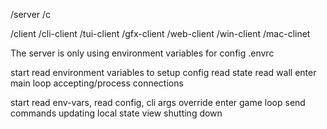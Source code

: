 

/server
    /c

/client
    /cli-client
    /tui-client
    /gfx-client
    /web-client
    /win-client
    /mac-clinet



The server is only using environment variables for config
  .envrc

start
read environment variables to setup config
read state
read wall
enter main loop
    accepting/process connections



start
read env-vars, read config, cli args override
enter game loop
   send commands
   updating local state view
shutting down
